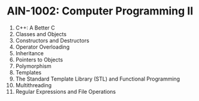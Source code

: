 # AIN-1002: Computer Programming II

1. C++: A Better C
2. Classes and Objects
3. Constructors and Destructors
4. Operator Overloading
5. Inheritance
6. Pointers to Objects
7. Polymorphism
8. Templates
9. The Standard Template Library (STL) and Functional Programming
10. Multithreading
11. Regular Expressions and File Operations
